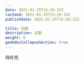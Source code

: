 ```yaml
---
date: 2021-01-25T15:26:15Z
lastmod: 2021-01-25T15:26:15Z
publishdate: 2021-01-25T15:26:15Z

title: 后勤
description: 后勤
weight: 0
geekdocCollapseSection: true
---
```




待补充